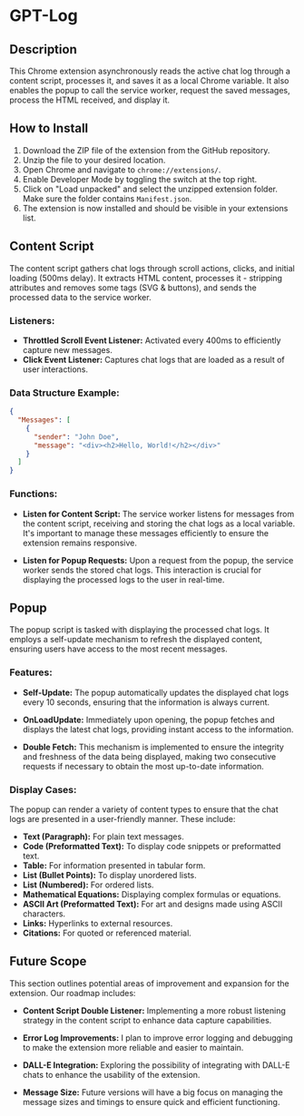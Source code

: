 # GPT-Log

## Description

This Chrome extension asynchronously reads the active chat log through a content script, processes it, and saves it as a local Chrome variable. It also enables the popup to call the service worker, request the saved messages, process the HTML received, and display it.

## How to Install

1. Download the ZIP file of the extension from the GitHub repository.
2. Unzip the file to your desired location.
3. Open Chrome and navigate to `chrome://extensions/`.
4. Enable Developer Mode by toggling the switch at the top right.
5. Click on "Load unpacked" and select the unzipped extension folder. Make sure the folder contains `Manifest.json`.
6. The extension is now installed and should be visible in your extensions list.

## Content Script

The content script gathers chat logs through scroll actions, clicks, and initial loading (500ms delay). It extracts HTML content, processes it - stripping attributes and removes some tags (SVG & buttons), and sends the processed data to the service worker.

### Listeners:

- **Throttled Scroll Event Listener:** Activated every 400ms to efficiently capture new messages.
- **Click Event Listener:** Captures chat logs that are loaded as a result of user interactions.

### Data Structure Example:

```json
{
  "Messages": [
    {
      "sender": "John Doe",
      "message": "<div><h2>Hello, World!</h2></div>"
    }
  ]
}
```

### Functions:

- **Listen for Content Script:** The service worker listens for messages from the content script, receiving and storing the chat logs as a local variable. It's important to manage these messages efficiently to ensure the extension remains responsive.

- **Listen for Popup Requests:** Upon a request from the popup, the service worker sends the stored chat logs. This interaction is crucial for displaying the processed logs to the user in real-time.

## Popup

The popup script is tasked with displaying the processed chat logs. It employs a self-update mechanism to refresh the displayed content, ensuring users have access to the most recent messages.

### Features:

- **Self-Update:** The popup automatically updates the displayed chat logs every 10 seconds, ensuring that the information is always current.

- **OnLoadUpdate:** Immediately upon opening, the popup fetches and displays the latest chat logs, providing instant access to the information.

- **Double Fetch:** This mechanism is implemented to ensure the integrity and freshness of the data being displayed, making two consecutive requests if necessary to obtain the most up-to-date information.

### Display Cases:

The popup can render a variety of content types to ensure that the chat logs are presented in a user-friendly manner. These include:

- **Text (Paragraph):** For plain text messages.
- **Code (Preformatted Text):** To display code snippets or preformatted text.
- **Table:** For information presented in tabular form.
- **List (Bullet Points):** To display unordered lists.
- **List (Numbered):** For ordered lists.
- **Mathematical Equations:** Displaying complex formulas or equations.
- **ASCII Art (Preformatted Text):** For art and designs made using ASCII characters.
- **Links:** Hyperlinks to external resources.
- **Citations:** For quoted or referenced material.

## Future Scope

This section outlines potential areas of improvement and expansion for the extension. Our roadmap includes:

- **Content Script Double Listener:** Implementing a more robust listening strategy in the content script to enhance data capture capabilities.

- **Error Log Improvements:** I plan to improve error logging and debugging to make the extension more reliable and easier to maintain.

- **DALL-E Integration:** Exploring the possibility of integrating with DALL-E chats to enhance the usability of the extension.

- **Message Size:** Future versions will have a big focus on managing the message sizes and timings to ensure quick and efficient functioning.

